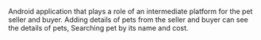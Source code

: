 Android application that plays a role of an intermediate platform for the pet seller and buyer.
Adding details of pets from the seller and buyer can see the details of pets, Searching pet by its name and
cost.
